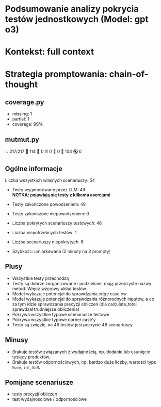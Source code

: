 # Podsumowanie analizy pokrycia testów jednostkowych (Model: gpt o3)
# Kontekst: full context
# Strategia promptowania: chain-of-thought

## coverage.py
- missing: 1
- partial: 1
- coverage: 99%

## mutmut.py
⠦ 217/217  🎉 114 🫥 0  ⏰ 0  🤔 0  🙁 103  🔇 0

## Ogólne informacje

Liczba wszystkich własnych scenariuszy: 54

- Testy wygenerowane przez LLM: 49
<br/> <strong>NOTKA: pojawiają się testy z kilkoma asercjami</strong>
- Testy zakończone powodzeniem: 49
- Testy zakończone niepowodzeniem: 0


- Liczba pokrytych scenariuszy testowych: 48
- Liczba niepotrzebnych testów: 1
- Liczba scenariuszy niepokrytych: 6
- Szybkość: umiarkowana (2 minuty na 3 prompty)

## Plusy

- Wszystkie testy przechodzą
- Testy są dobrze zorganizowane i podzielone, mają przejrzyste nazwy metod. Wręcz wzorowy układ testów.
- Model wykazuje potencjał do sprawdzania edge case'ów
- Model wykazuje potencjał do sprawdzania różnorodnych inputów, a co za tym idzie sprawdzania precyzji obliczeń (dla calculate_total sprawdzał trudniejsze obliczenia)
- Pokrywa wszystkie typowe scenariusze testowe
- Pokrywa wszystkie typowe corner case'y
- Testy są zwięzłe, na 49 testów jest pokrycie 48 scenariuszy.

## Minusy

- Brakuje testów związanych z wydajnością, np. dodanie lub usunięcie tysięcy produktów.
- Brakuje testów odpornościowych, np. bardzo duże liczby, wartości typu `None`, `inf`, `NaN`.

## Pomijane scenariusze

- testy precyzji obliczeń
- test wydajnościowe / odpornościowe

